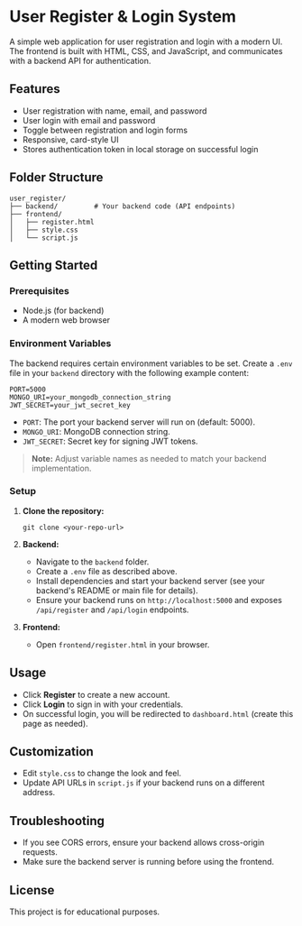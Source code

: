 # User Register & Login System

A simple web application for user registration and login with a modern UI. The frontend is built with HTML, CSS, and JavaScript, and communicates with a backend API for authentication.

## Features

- User registration with name, email, and password
- User login with email and password
- Toggle between registration and login forms
- Responsive, card-style UI
- Stores authentication token in local storage on successful login

## Folder Structure

```
user_register/
├── backend/         # Your backend code (API endpoints)
├── frontend/
│   ├── register.html
│   ├── style.css
│   └── script.js
```

## Getting Started

### Prerequisites

- Node.js (for backend)
- A modern web browser

### Environment Variables

The backend requires certain environment variables to be set. Create a `.env` file in your `backend` directory with the following example content:

```
PORT=5000
MONGO_URI=your_mongodb_connection_string
JWT_SECRET=your_jwt_secret_key
```

- `PORT`: The port your backend server will run on (default: 5000).
- `MONGO_URI`: MongoDB connection string.
- `JWT_SECRET`: Secret key for signing JWT tokens.

> **Note:** Adjust variable names as needed to match your backend implementation.

### Setup

1. **Clone the repository:**
   ```
   git clone <your-repo-url>
   ```

2. **Backend:**
   - Navigate to the `backend` folder.
   - Create a `.env` file as described above.
   - Install dependencies and start your backend server (see your backend's README or main file for details).
   - Ensure your backend runs on `http://localhost:5000` and exposes `/api/register` and `/api/login` endpoints.

3. **Frontend:**
   - Open `frontend/register.html` in your browser.

## Usage

- Click **Register** to create a new account.
- Click **Login** to sign in with your credentials.
- On successful login, you will be redirected to `dashboard.html` (create this page as needed).

## Customization

- Edit `style.css` to change the look and feel.
- Update API URLs in `script.js` if your backend runs on a different address.

## Troubleshooting

- If you see CORS errors, ensure your backend allows cross-origin requests.
- Make sure the backend server is running before using the frontend.

## License

This project is for educational purposes.